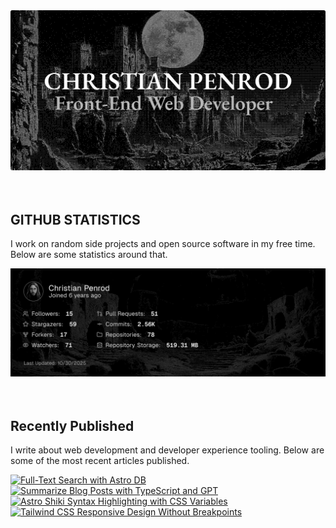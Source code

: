 
<picture>
  <source media="(prefers-color-scheme: dark)" srcset="assets/banner.dark.png?v=b564a94b-0f56-44fd-8e09-cd8426d90efe" width="843px" />
  <source media="(prefers-color-scheme: light)" srcset="assets/banner.light.png?v=b564a94b-0f56-44fd-8e09-cd8426d90efe" width="843px" />
  <img src="assets/banner.dark.png?v=b564a94b-0f56-44fd-8e09-cd8426d90efe" alt="Banner" width="843px" />
</picture>
<br />
<br />
<br />
<h2>GITHUB STATISTICS</h2>
<p>I work on random side projects and open source software in my free time. Below are some statistics around that.</p>
<picture>
  <source media="(prefers-color-scheme: dark)" srcset="assets/statistics.dark.png?v=b564a94b-0f56-44fd-8e09-cd8426d90efe" width="843px" />
  <source media="(prefers-color-scheme: light)" srcset="assets/statistics.light.png?v=b564a94b-0f56-44fd-8e09-cd8426d90efe" width="843px" />
  <img src="assets/statistics.dark.png?v=b564a94b-0f56-44fd-8e09-cd8426d90efe" alt="Github Statistics" width="843px" />
</picture>
<br />
<br />
<br />
<h2>Recently Published</h2>
<p>I write about web development and developer experience tooling. Below are some of the most recent articles published.</p>
<a href="https://christianpenrod.com/blog/full-text-search-with-astro-db"><img src="https://christianpenrod.com/blog/full-text-search-with-astro-db.png?v=b564a94b-0f56-44fd-8e09-cd8426d90efe" alt="Full-Text Search with Astro DB" width="421px" /></a>
<a href="https://christianpenrod.com/blog/summarize-blog-posts-with-typescript-and-gpt"><img src="https://christianpenrod.com/blog/summarize-blog-posts-with-typescript-and-gpt.png?v=b564a94b-0f56-44fd-8e09-cd8426d90efe" alt="Summarize Blog Posts with TypeScript and GPT" width="421px" /></a>
<a href="https://christianpenrod.com/blog/astro-shiki-syntax-highlighting-with-css-variables"><img src="https://christianpenrod.com/blog/astro-shiki-syntax-highlighting-with-css-variables.png?v=b564a94b-0f56-44fd-8e09-cd8426d90efe" alt="Astro Shiki Syntax Highlighting with CSS Variables" width="421px" /></a>
<a href="https://christianpenrod.com/blog/tailwindcss-responsive-design-without-breakpoints"><img src="https://christianpenrod.com/blog/tailwindcss-responsive-design-without-breakpoints.png?v=b564a94b-0f56-44fd-8e09-cd8426d90efe" alt="Tailwind CSS Responsive Design Without Breakpoints" width="421px" /></a>
